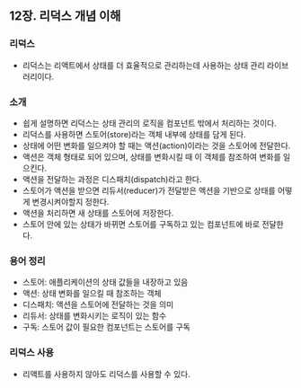 ## 12장. 리덕스 개념 이해

### 리덕스

- 리덕스는 리액트에서 상태를 더 효율적으로 관리하는데 사용하는 상태 관리 라이브러리이다.


### 소개

- 쉽게 설명하면 리덕스는 상태 관리의 로직을 컴포넌트 밖에서 처리하는 것이다.
- 리덕스를 사용하면 스토어(store)라는 객체 내부에 상태를 담게 된다. 
- 상태에 어떤 변화를 일으켜야 할 때는 액션(action)이라는 것을 스토어에 전달한다.
- 액션은 객체 형태로 되어 있으며, 상태를 변화시킬 때 이 객체를 참조하여 변화를 일으킨다.
- 액션을 전달하는 과정은 디스패치(dispatch)라고 한다.
- 스토어가 액션을 받으면 리듀서(reducer)가 전달받은 액션을 기반으로 상태를 어떻게 변경시켜야할지 정한다.
- 액션을 처리하면 새 상태를 스토어에 저장한다.
- 스토어 안에 있는 상태가 바뀌면 스토어를 구독하고 있는 컴포넌트에 바로 전달한다.


### 용어 정리

- 스토어: 애플리케이션의 상태 값들을 내장하고 있음
- 액션: 상태 변화를 일으킬 때 참조하는 객체
- 디스패치: 액션을 스토어에 전달하는 것을 의미
- 리듀서: 상태를 변화시키는 로직이 있는 함수
- 구독: 스토어 값이 필요한 컴포넌트는 스토어를 구독


### 리덕스 사용

- 리액트를 사용하지 않아도 리덕스를 사용할 수 있다.

